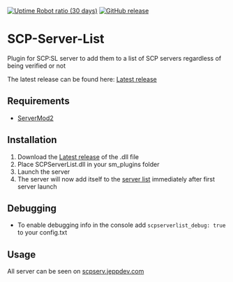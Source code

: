 [![Uptime Robot ratio (30 days)](https://img.shields.io/uptimerobot/ratio/m780846363-08d14293cee3e89eed3f2ca5.svg)](https://stats.uptimerobot.com/M1oVZip6q)
[![GitHub release](https://img.shields.io/github/release/jeppevinkel/SCP-Server-List.svg)](https://github.com/jeppevinkel/SCP-Server-List/releases/latest)

# SCP-Server-List
Plugin for SCP:SL server to add them to a list of SCP servers regardless of being verified or not

The latest release can be found here: [Latest release](https://github.com/jeppevinkel/SCP-Server-List/releases/latest)

## Requirements
* [ServerMod2](https://github.com/Grover-c13/Smod2)

## Installation
1. Download the [Latest release](https://github.com/jeppevinkel/SCP-Server-List/releases/latest) of the .dll file
2. Place SCPServerList.dll in your sm_plugins folder
2. Launch the server
3. The server will now add itself to the [server list](https://scpserv.jeppdev.com/) immediately after first server launch

## Debugging
* To enable debugging info in the console add `scpserverlist_debug: true` to your config.txt

## Usage
All server can be seen on [scpserv.jeppdev.com](https://scpserv.jeppdev.com/)
